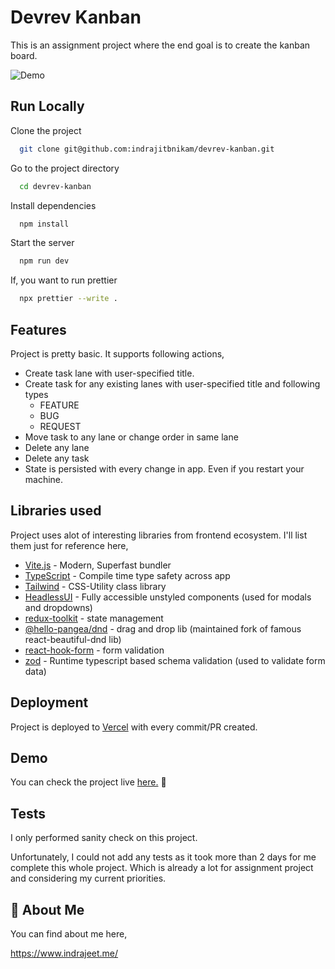 
# Devrev Kanban

This is an assignment project where the end goal is to create the kanban board.

![Demo](https://user-images.githubusercontent.com/24988127/214857020-37d8d3b5-a0d0-4c52-a439-22dd922ddb82.gif)

## Run Locally

Clone the project

```bash
  git clone git@github.com:indrajitbnikam/devrev-kanban.git
```

Go to the project directory

```bash
  cd devrev-kanban
```

Install dependencies

```bash
  npm install
```

Start the server

```bash
  npm run dev
```

If, you want to run prettier

```bash
  npx prettier --write .
```


## Features

Project is pretty basic. It supports following actions,

- Create task lane with user-specified title.
- Create task for any existing lanes with user-specified title and following types
    - FEATURE
    - BUG
    - REQUEST
- Move task to any lane or change order in same lane
- Delete any lane
- Delete any task
- State is persisted with every change in app. Even if you restart your machine.

## Libraries used

Project uses alot of interesting libraries from frontend ecosystem. I'll list them just for reference here,
- [Vite.js](https://vitejs.dev/) - Modern, Superfast bundler
- [TypeScript](https://www.typescriptlang.org/) - Compile time type safety across app
- [Tailwind](https://tailwindcss.com/) - CSS-Utility class library
- [HeadlessUI](https://headlessui.com/) - Fully accessible unstyled components (used for modals and dropdowns)
- [redux-toolkit](https://redux-toolkit.js.org/) - state management
- [@hello-pangea/dnd](https://github.com/hello-pangea/dnd) - drag and drop lib (maintained fork of famous react-beautiful-dnd lib)
- [react-hook-form](https://react-hook-form.com/) - form validation
- [zod](https://zod.dev/) - Runtime typescript based schema validation (used to validate form data)

## Deployment

Project is deployed to [Vercel](https://vercel.com/) with every commit/PR created.

## Demo

You can check the project live [here.](https://devrev-kanban.vercel.app/) 🚀


## Tests

I only performed sanity check on this project.

Unfortunately, I could not add any tests as it took more than 2 days for me complete this whole project. Which is already a lot for assignment project and considering my current priorities.

## 🚀 About Me
You can find about me here,

https://www.indrajeet.me/

